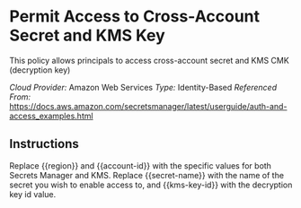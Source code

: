 # Permit Access to Cross-Account Secret and KMS Key
This policy allows principals to access cross-account secret and KMS CMK (decryption key)

*Cloud Provider:* Amazon Web Services
*Type:* Identity-Based
*Referenced From:* https://docs.aws.amazon.com/secretsmanager/latest/userguide/auth-and-access_examples.html

## Instructions
Replace {{region}} and {{account-id}} with the specific values for both Secrets Manager and KMS. Replace {{secret-name}} with the name of the secret you wish to enable access to, and {{kms-key-id}} with the decryption key id value.